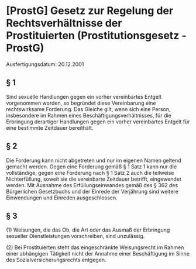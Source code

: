 # [ProstG] Gesetz zur Regelung der Rechtsverhältnisse der Prostituierten  (Prostitutionsgesetz - ProstG)

Ausfertigungsdatum: 20.12.2001

 

## § 1

Sind sexuelle Handlungen gegen ein vorher vereinbartes Entgelt vorgenommen worden, so begründet diese Vereinbarung eine rechtswirksame Forderung. Das Gleiche gilt, wenn sich eine Person, insbesondere im Rahmen eines Beschäftigungsverhältnisses, für die Erbringung derartiger Handlungen gegen ein vorher vereinbartes Entgelt für eine bestimmte Zeitdauer bereithält.


## § 2

Die Forderung kann nicht abgetreten und nur im eigenen Namen geltend gemacht werden. Gegen eine Forderung gemäß § 1 Satz 1 kann nur die vollständige, gegen eine Forderung nach § 1 Satz 2 auch die teilweise Nichterfüllung, soweit sie die vereinbarte Zeitdauer betrifft, eingewendet werden. Mit Ausnahme des Erfüllungseinwandes gemäß des § 362 des Bürgerlichen Gesetzbuchs und der Einrede der Verjährung sind weitere Einwendungen und Einreden ausgeschlossen.


## § 3

(1) Weisungen, die das Ob, die Art oder das Ausmaß der Erbringung sexueller Dienstleistungen vorschreiben, sind unzulässig.

(2) Bei Prostituierten steht das eingeschränkte Weisungsrecht im Rahmen einer abhängigen Tätigkeit nicht der Annahme einer Beschäftigung im Sinne des Sozialversicherungsrechts entgegen.
